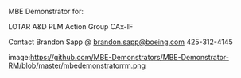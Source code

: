 MBE Demonstrator for:

LOTAR
A&D PLM Action Group
CAx-IF

Contact Brandon Sapp @
brandon.sapp@boeing.com
425-312-4145

image:https://github.com/MBE-Demonstrators/MBE-Demonstrator-RM/blob/master/mbedemonstratorrm.png
